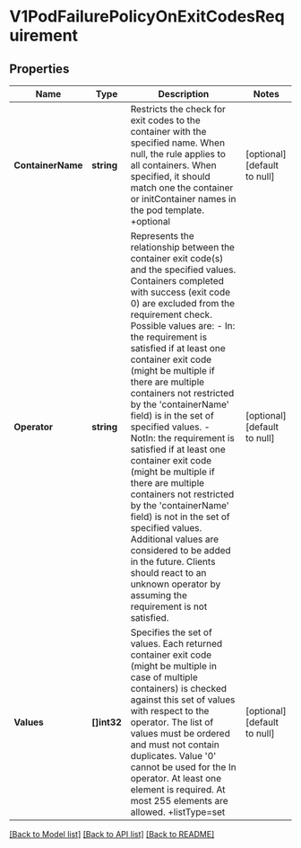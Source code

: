 # V1PodFailurePolicyOnExitCodesRequirement

## Properties
Name | Type | Description | Notes
------------ | ------------- | ------------- | -------------
**ContainerName** | **string** | Restricts the check for exit codes to the container with the specified name. When null, the rule applies to all containers. When specified, it should match one the container or initContainer names in the pod template. +optional | [optional] [default to null]
**Operator** | **string** | Represents the relationship between the container exit code(s) and the specified values. Containers completed with success (exit code 0) are excluded from the requirement check. Possible values are: - In: the requirement is satisfied if at least one container exit code   (might be multiple if there are multiple containers not restricted   by the &#x27;containerName&#x27; field) is in the set of specified values. - NotIn: the requirement is satisfied if at least one container exit code   (might be multiple if there are multiple containers not restricted   by the &#x27;containerName&#x27; field) is not in the set of specified values. Additional values are considered to be added in the future. Clients should react to an unknown operator by assuming the requirement is not satisfied. | [optional] [default to null]
**Values** | **[]int32** | Specifies the set of values. Each returned container exit code (might be multiple in case of multiple containers) is checked against this set of values with respect to the operator. The list of values must be ordered and must not contain duplicates. Value &#x27;0&#x27; cannot be used for the In operator. At least one element is required. At most 255 elements are allowed. +listType&#x3D;set | [optional] [default to null]

[[Back to Model list]](../README.md#documentation-for-models) [[Back to API list]](../README.md#documentation-for-api-endpoints) [[Back to README]](../README.md)

